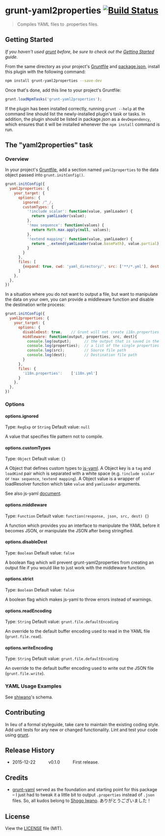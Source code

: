 # grunt-yaml2properties [![Build Status](https://secure.travis-ci.org/skanne/grunt-yaml2properties.png?branch=master)](http://travis-ci.org/skanne/grunt-yaml2properties)

> Compiles YAML files to .properties files.

## Getting Started
_If you haven't used [grunt][] before, be sure to check out the [Getting Started][] guide._

From the same directory as your project's [Gruntfile][Getting Started] and [package.json][], install this plugin with the following command:

```bash
npm install grunt-yaml2properties --save-dev
```

Once that's done, add this line to your project's Gruntfile:

```js
grunt.loadNpmTasks('grunt-yaml2properties');
```

If the plugin has been installed correctly, running `grunt --help` at the command line should list the newly-installed plugin's task or tasks. In addition, the plugin should be listed in package.json as a `devDependency`, which ensures that it will be installed whenever the `npm install` command is run.

[grunt]: http://gruntjs.com/
[Getting Started]: http://gruntjs.com/getting-started
[package.json]: https://docs.npmjs.com/getting-started/using-a-package.json

## The "yaml2properties" task

### Overview
In your project's [Gruntfile](http://gruntjs.com/sample-gruntfile), add a section named `yaml2properties` to the data object passed into `grunt.initConfig()`.

```js
grunt.initConfig({
  yaml2properties: {
    your_target: {
      options: {
        ignored: /^_/,
        customTypes: {
          '!include scalar': function(value, yamlLoader) {
            return yamlLoader(value);
          },
          '!max sequence': function(values) {
            return Math.max.apply(null, values);
          },
          '!extend mapping': function(value, yamlLoader) {
            return _.extend(yamlLoader(value.basePath), value.partial);
          }
        }
      },
      files: [
        {expand: true, cwd: 'yaml_directory/', src: ['**/*.yml'], dest: 'output_directory/'}
      ]
    },
  },
})
```
In a situation where you do not want to output a file, but want to manipulate the data on your own, you can provide a middleware function and disable the destination write process:

```js
grunt.initConfig({
  yaml2properties: {
    your_target: {
      options: {
        disableDest: true,    // Grunt will not create i18n.properties as per the destination of the files object
        middleware: function(output, properties, src, dest){
          console.log(output);      // the output that is saved in the .properties file
          console.log(properties);  // a list of the single properties
          console.log(src);         // Source file path
          console.log(dest);        // Destination file path
        }
      },
      files: {
        'i18n.properties':    ['i18n.yml']
      }
    },
  },
})
```

### Options

#### options.ignored
Type: `RegExp` or `String`
Default value: `null`

A value that specifies file pattern not to compile.

#### options.customTypes
Type: `Object`
Default value: `{}`

A Object that defines custom types to [js-yaml](https://github.com/nodeca/js-yaml). A Object key is a `tag` and `loadKind` pair which is separated with a white space (e.g. `!include scalar` or `!max sequence`, `!extend mapping`). A Object value is a wrapper of loadResolver function which take `value` and `yamlLoader` arguments.

See also js-yaml [document](https://github.com/nodeca/js-yaml/wiki/Custom-types).

#### options.middleware
Type: `Function`
Default value: `function(response, json, src, dest) {}`

A function which provides you an interface to manipulate the YAML before it becomes JSON, or manipulate the JSON after being stringified.

#### options.disableDest
Type: `Boolean`
Default value: `false`

A boolean flag which will prevent grunt-yaml2properties from creating an output file if you would like to just work with the middleware function.

#### options.strict
Type: `Boolean`
Default value: `false`

A boolean flag which makes js-yaml to throw errors instead of warnings.

#### options.readEncoding
Type: `String`
Default value: `grunt.file.defaultEncoding`

An override to the default buffer encoding used to read in the YAML file (`grunt.file.read`).

#### options.writeEncoding
Type: `String`
Default value: `grunt.file.defaultEncoding`

An override to the default buffer encoding used to write out the JSON file (`grunt.file.write`).


### YAML Usage Examples

See [shiwano](https://github.com/shiwano/cw-schema)'s schema.

## Contributing
In lieu of a formal styleguide, take care to maintain the existing coding style. Add unit tests for any new or changed functionality. Lint and test your code using [grunt][].

## Release History
 * 2015-12-22   v0.1.0   First release.

## Credits
- [grunt-yaml](https://github.com/shiwano/grunt-yaml) served as the foundation and starting point for this package – I just had to tweak it a little bit to output `.properties` instead of `.json` files. So, all kudos belong to [Shogo Iwano](https://github.com/shiwano). ありがとうございました！

## License
View the [LICENSE](https://github.com/skanne/grunt-yaml2properties/blob/master/LICENSE-MIT) file (MIT).
